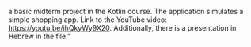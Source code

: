 a basic midterm project in the Kotlin course.
The application simulates a simple shopping app.
Link to the YouTube video: https://youtu.be/ihQkyWy9X20.
Additionally, there is a presentation in Hebrew in the file." 
